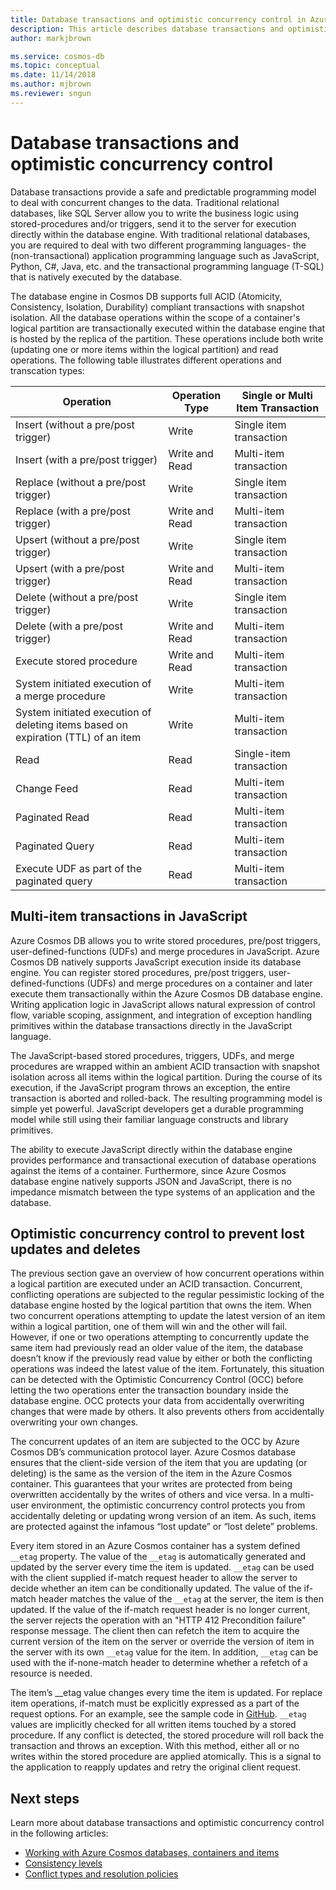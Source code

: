 ```yaml
---
title: Database transactions and optimistic concurrency control in Azure Cosmos DB 
description: This article describes database transactions and optimistic concurrency control in Azure Cosmos DB
author: markjbrown

ms.service: cosmos-db
ms.topic: conceptual
ms.date: 11/14/2018
ms.author: mjbrown
ms.reviewer: sngun
---
```


# Database transactions and optimistic concurrency control

Database transactions provide a safe and predictable programming model to deal with concurrent changes to the data. Traditional relational databases, like SQL Server allow you to write the business logic using stored-procedures and/or triggers, send it to the server for execution directly within the database engine. With traditional relational databases, you are required to deal with two different programming languages- the (non-transactional) application programming language such as JavaScript, Python, C#, Java, etc. and the transactional programming language (T-SQL) that is natively executed by the database.

The database engine in Cosmos DB supports full ACID (Atomicity, Consistency, Isolation, Durability) compliant transactions with snapshot isolation. All the database operations within the scope of a container's logical partition are transactionally executed within the database engine that is hosted by the replica of the partition. These operations include both write (updating one or more items within the logical partition) and read operations. The following table illustrates different operations and transcation types:

| **Operation**  | **Operation Type** | **Single or Multi Item Transaction** |
|---------|---------|---------|
| Insert (without a pre/post trigger) | Write | Single item transaction |
| Insert (with a pre/post trigger) | Write and Read | Multi-item transaction |
| Replace (without a pre/post trigger) | Write | Single item transaction |
| Replace (with a pre/post trigger) | Write and Read | Multi-item transaction |
| Upsert (without a pre/post trigger) | Write | Single item transaction |
| Upsert (with a pre/post trigger) | Write and Read | Multi-item transaction |
| Delete (without a pre/post trigger) | Write | Single item transaction |
| Delete (with a pre/post trigger) | Write and Read | Multi-item transaction |
| Execute stored procedure | Write and Read | Multi-item transaction |
| System initiated execution of a merge procedure | Write | Multi-item transaction |
| System initiated execution of deleting items based on expiration (TTL) of an item | Write | Multi-item transaction |
| Read | Read | Single-item transaction |
| Change Feed | Read | Multi-item transaction |
| Paginated Read | Read | Multi-item transaction |
| Paginated Query | Read | Multi-item transaction |
| Execute UDF as part of the paginated query | Read | Multi-item transaction |

## Multi-item transactions in JavaScript

Azure Cosmos DB allows you to write stored procedures, pre/post triggers, user-defined-functions (UDFs) and merge procedures in JavaScript. Azure Cosmos DB natively supports JavaScript execution inside its database engine. You can register stored procedures, pre/post triggers, user-defined-functions (UDFs) and merge procedures on a container and later execute them transactionally within the Azure Cosmos DB database engine. Writing application logic in JavaScript allows natural expression of control flow, variable scoping, assignment, and integration of exception handling primitives within the database transactions directly in the JavaScript language.

The JavaScript-based stored procedures, triggers, UDFs, and merge procedures are wrapped within an ambient ACID transaction with snapshot isolation across all items within the logical partition. During the course of its execution, if the JavaScript program throws an exception, the entire transaction is aborted and rolled-back. The resulting programming model is simple yet powerful. JavaScript developers get a durable programming model while still using their familiar language constructs and library primitives.

The ability to execute JavaScript directly within the database engine provides performance and transactional execution of database operations against the items of a container. Furthermore, since Azure Cosmos database engine natively supports JSON and JavaScript, there is no impedance mismatch between the type systems of an application and the database.

## Optimistic concurrency control to prevent lost updates and deletes

The previous section gave an overview of how concurrent operations within a logical partition are executed under an ACID transaction. Concurrent, conflicting operations are subjected to the regular pessimistic locking of the database engine hosted by the logical partition that owns the item. When two concurrent operations attempting to update the latest version of an item within a logical partition, one of them will win and the other will fail. However, if one or two operations attempting to concurrently update the same item had previously read an older value of the item, the database doesn’t know if the previously read value by either or both the conflicting operations was indeed the latest value of the item. Fortunately, this situation can be detected with the Optimistic Concurrency Control (OCC) before letting the two operations enter the transaction boundary inside the database engine. OCC protects your data from accidentally overwriting changes that were made by others. It also prevents others from accidentally overwriting your own changes.

The concurrent updates of an item are subjected to the OCC by Azure Cosmos DB’s communication protocol layer. Azure Cosmos database ensures that the client-side version of the item that you are updating (or deleting) is the same as the version of the item in the Azure Cosmos container. This guarantees that your writes are protected from being overwritten accidentally by the writes of others and vice versa. In a multi-user environment, the optimistic concurrency control protects you from accidentally deleting or updating wrong version of an item. As such, items are protected against the infamous “lost update” or “lost delete” problems.

Every item stored in an Azure Cosmos container has a system defined `__etag` property. The value of the `__etag` is automatically generated and updated by the server every time the item is updated. `__etag` can be used with the client supplied if-match request header to allow the server to decide whether an item can be conditionally updated. The value of the if-match header matches the value of the `__etag` at the server, the item is then updated. If the value of the if-match request header is no longer current, the server rejects the operation with an "HTTP 412 Precondition failure" response message. The client then can refetch the item to acquire the current version of the item on the server or override the version of item in the server with its own `__etag` value for the item. In addition, `__etag` can be used with the if-none-match header to determine whether a refetch of a resource is needed. 

The item’s __etag value changes every time the item is updated. For replace item operations, if-match must be explicitly expressed as a part of the request options. For an example, see the sample code in [GitHub](https://github.com/Azure/azure-documentdb-dotnet/blob/master/samples/code-samples/DocumentManagement/Program.cs#L398-L446). `__etag` values are implicitly checked for all written items touched by a stored procedure. If any conflict is detected, the stored procedure will roll back the transaction and throws an exception. With this method, either all or no writes within the stored procedure are applied atomically. This is a signal to the application to reapply updates and retry the original client request.

## Next steps

Learn more about database transactions and optimistic concurrency control in the following articles:

- [Working with Azure Cosmos databases, containers and items](databases-containers-items.md)
- [Consistency levels](consistency-levels.md)
- [Conflict types and resolution policies](conflict-resolution-policies.md)
